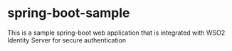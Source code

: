 # spring-boot-sample
This is a sample spring-boot web application that is integrated with WSO2 Identity Server for secure authentication
